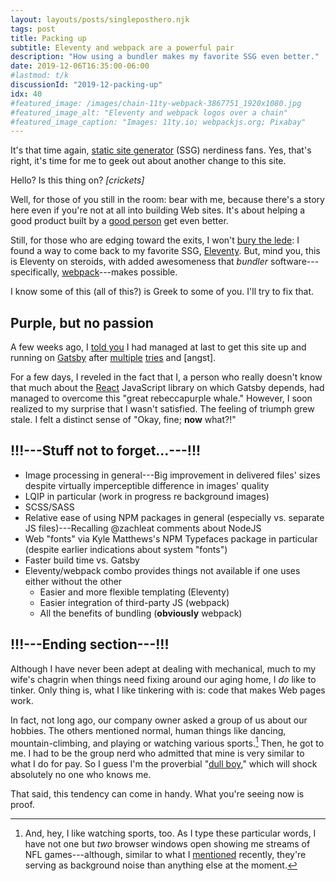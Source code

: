 ```yaml
---
layout: layouts/posts/singleposthero.njk
tags: post
title: Packing up
subtitle: Eleventy and webpack are a powerful pair
description: "How using a bundler makes my favorite SSG even better."
date: 2019-12-06T16:35:00-06:00
#lastmod: t/k
discussionId: "2019-12-packing-up"
idx: 40
#featured_image: /images/chain-11ty-webpack-3867751_1920x1080.jpg
#featured_image_alt: "Eleventy and webpack logos over a chain"
#featured_image_caption: "Images: 11ty.io; webpackjs.org; Pixabay"
---
```


It's that time again, [static site generator](https://staticgen.com) (SSG) nerdiness fans. Yes, that's right, it's time for me to geek out about another change to this site.

Hello? Is this thing on? *[crickets]*

Well, for those of you still in the room: bear with me, because there's a story here even if you're not at all into building Web sites. It's about helping a good product built by a [good person](https://www.zachleat.com) get even better.

Still, for those who are edging toward the exits, I won't [bury the lede](https://style.mla.org/dont-bury-the-lede/): I found a way to come back to my favorite SSG, [Eleventy](https://11ty.org). But, mind you, this is Eleventy on steroids, with added awesomeness that *bundler* software--- specifically, [webpack](https://webpackjs.org)---makes possible.

I know some of this (all of this?) is Greek to some of you. I'll try to fix that.

## Purple, but no passion

A few weeks ago, I [told you](/posts/2019/10/now-gatsby-geezer) I had managed at last to get this site up and running on [Gatsby](https://gatsbyjs.org) after [multiple](/posts/2019/07/why-staying-with-hugo) [tries](/posts/2019/09/why-left-hugo-eleventy) and [angst].

For a few days, I reveled in the fact that I, a person who really doesn't know that much about the [React](https://reactjs.org) JavaScript library on which Gatsby depends, had managed to overcome this "great rebeccapurple whale." However, I soon realized to my surprise that I wasn't satisfied. The feeling of triumph grew stale. I felt a distinct sense of "Okay, fine; **now** what?!"

## !!!---Stuff not to forget...---!!!

- Image processing in general---Big improvement in delivered files' sizes despite virtually imperceptible difference in images' quality
- LQIP in particular (work in progress re background images)
- SCSS/SASS
- Relative ease of using NPM packages in general (especially vs. separate JS files)---Recalling @zachleat comments about NodeJS
- Web "fonts" via Kyle Matthews's NPM Typefaces package in particular (despite earlier indications about system "fonts")
- Faster build time vs. Gatsby
- Eleventy/webpack combo provides things not available if one uses either without the other
	- Easier and more flexible templating (Eleventy)
	- Easier integration of third-party JS (webpack)
	- All the benefits of bundling (**obviously** webpack)

## !!!---Ending section---!!!

Although I have never been adept at dealing with mechanical, much to my wife's chagrin when things need fixing around our aging home, I *do* like to tinker. Only thing is, what I like tinkering with is: code that makes Web pages work.

In fact, not long ago, our company owner asked a group of us about our hobbies. The others mentioned normal, human things like dancing, mountain-climbing, and playing or watching various sports.[^sports] Then, he got to me. I had to be the group nerd who admitted that mine is very similar to what I do for pay. So I guess I'm the proverbial "[dull boy](https://en.wikipedia.org/wiki/All_work_and_no_play_makes_Jack_a_dull_boy)," which will shock absolutely no one who knows me.

[^sports]: And, hey, I like watching sports, too. As I type these particular words, I have not one but *two* browser windows open showing me streams of NFL games---although, similar to what I [mentioned](/posts/2019/11/mixed-nuts-2019-11) recently, they're serving as background noise than anything else at the moment.

That said, this tendency can come in handy. What you're seeing now is proof.
